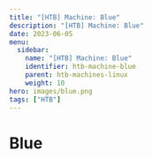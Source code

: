 ```yaml
---
title: "[HTB] Machine: Blue"
description: "[HTB] Machine: Blue"
date: 2023-06-05
menu:
  sidebar:
    name: "[HTB] Machine: Blue"
    identifier: htb-machine-blue
    parent: htb-machines-linux
    weight: 10
hero: images/blue.png
tags: ["HTB"]
---
```


# Blue